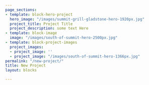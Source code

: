 ```yaml
---
page_sections:
- template: block-hero-project
  hero_image: "/images/summit-grill-gladstone-hero-1920px.jpg"
  project_title: Project Title
  project_description: some text Here
- template: block-image
  image: "/images/south-of-summit-hero-2500px.jpg"
- template: block-project-images
  project_images:
  - project_image: ''
  - project_image: "/images/south-of-summit-hero-1366px.jpg"
permalink: "/new-project/"
title: New Project
layout: blocks

---
```

